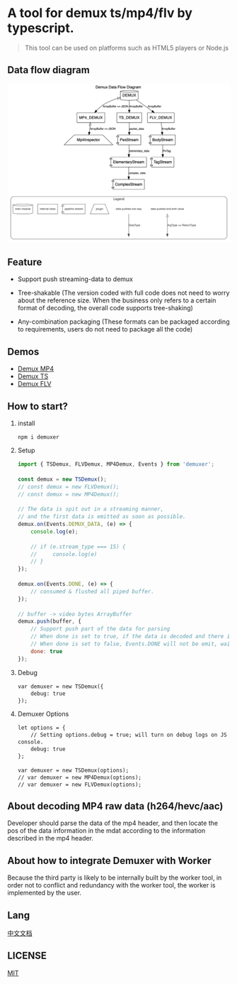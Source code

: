 # A tool for demux ts/mp4/flv by typescript.

> This tool can be used on platforms such as HTML5 players or Node.js

## Data flow diagram

![](./doc/design/dataflow.gv.png)

## Feature

-   Support push streaming-data to demux
-   Tree-shakable (The version coded with full code does not need to worry about the reference size. When the business only refers to a certain format of decoding, the overall code supports tree-shaking)

-   Any-combination packaging (These formats can be packaged according to requirements, users do not need to package all the code)

## Demos

-   [Demux MP4](./doc/examples/demux-mp4.html)
-   [Demux TS](./doc/examples/demux-ts.html)
-   [Demux FLV](./doc/examples/demux-flv.html)

## How to start?

1. install

    ```shell
    npm i demuxer
    ```

2. Setup

    ```js
    import { TSDemux, FLVDemux, MP4Demux, Events } from 'demuxer';

    const demux = new TSDemux();
    // const demux = new FLVDemux();
    // const demux = new MP4Demux();

    // The data is spit out in a streaming manner,
    // and the first data is emitted as soon as possible.
    demux.on(Events.DEMUX_DATA, (e) => {
        console.log(e);

        // if (e.stream_type === 15) {
        //     console.log(e)
        // }
    });

    demux.on(Events.DONE, (e) => {
        // consumed & flushed all piped buffer.
    });

    // buffer -> video bytes ArrayBuffer
    demux.push(buffer, {
        // Support push part of the data for parsing
        // When done is set to true, if the data is decoded and there is no remaining data, the data is considered to have been pushed and Events.DONE will be emitted.
        // When done is set to false, Events.DONE will not be emit, waiting for subsequent data push
        done: true
    });
    ```

3. Debug

    ```$js
    var demuxer = new TSDemux({
        debug: true
    });
    ```

4. Demuxer Options

    ```$js
    let options = {
        // Setting options.debug = true; will turn on debug logs on JS console.
        debug: true
    };

    var demuxer = new TSDemux(options);
    // var demuxer = new MP4Demux(options);
    // var demuxer = new FLVDemux(options);
    ```

## About decoding MP4 raw data (h264/hevc/aac)

Developer should parse the data of the mp4 header, and then locate the pos of the data information in the mdat according to the information described in the mp4 header.

## About how to integrate Demuxer with Worker

Because the third party is likely to be internally built by the worker tool, in order not to conflict and redundancy with the worker tool, the worker is implemented by the user.

## Lang

[中文文档](./README_ZH.md)

## LICENSE

[MIT](LICENSE)
